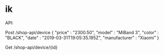 # ik

API:

Post /shop-api/device
{
	"price" : "2300.50",
	"model" : "MiBand 3",
	"color" : "BLACK",
	"date" : "2019-03-31T19:05:35.195Z",
	"manufacturer" : "Xiaomi"
}

Get /shop-api/device/{id}
